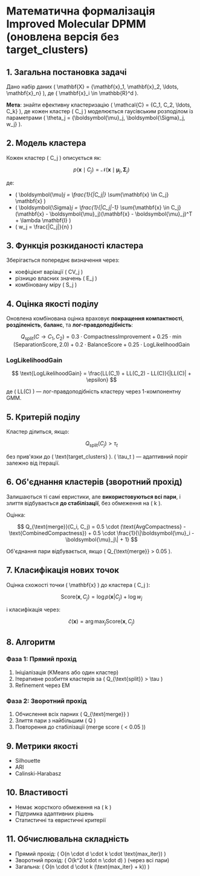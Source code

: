 # Математична формалізація Improved Molecular DPMM (оновлена версія без target_clusters)

## 1. Загальна постановка задачі

Дано набір даних \( \mathbf{X} = \{\mathbf{x}_1, \mathbf{x}_2, \ldots, \mathbf{x}_n\} \), де \( \mathbf{x}_i \in \mathbb{R}^d \).

**Мета**: знайти ефективну кластеризацію \( \mathcal{C} = \{C_1, C_2, \ldots, C_k\} \), де кожен кластер \( C_j \) моделюється гаусівським розподілом із параметрами \( \theta_j = \{\boldsymbol{\mu}_j, \boldsymbol{\Sigma}_j, w_j\} \).

## 2. Модель кластера

Кожен кластер \( C_j \) описується як:

$$
p(\mathbf{x} \mid C_j) = \mathcal{N}(\mathbf{x} \mid \boldsymbol{\mu}_j, \boldsymbol{\Sigma}_j)
$$

де:
- \( \boldsymbol{\mu}_j = \frac{1}{|C_j|} \sum_{\mathbf{x} \in C_j} \mathbf{x} \)
- \( \boldsymbol{\Sigma}_j = \frac{1}{|C_j|-1} \sum_{\mathbf{x} \in C_j} (\mathbf{x} - \boldsymbol{\mu}_j)(\mathbf{x} - \boldsymbol{\mu}_j)^T + \lambda \mathbf{I} \)
- \( w_j = \frac{|C_j|}{n} \)

## 3. Функція розкиданості кластера

Зберігається попереднє визначення через:
- коефіцієнт варіації \( CV_j \)
- різницю власних значень \( E_j \)
- комбіновану міру \( S_j \)

## 4. Оцінка якості поділу

Оновлена комбінована оцінка враховує **покращення компактності**, **розділеність**, **баланс**, та **лог-правдоподібність**:

$$
Q_{\text{split}}(C \to C_1, C_2) = 0.3 \cdot \text{CompactnessImprovement} + 0.25 \cdot \min(\text{SeparationScore}, 2.0) + 0.2 \cdot \text{BalanceScore} + 0.25 \cdot \text{LogLikelihoodGain}
$$

### LogLikelihoodGain

$$
\text{LogLikelihoodGain} = \frac{LL(C_1) + LL(C_2) - LL(C)}{|LL(C)| + \epsilon}
$$

де \( LL(C) \) — лог-правдоподібність кластеру через 1-компонентну GMM.

## 5. Критерій поділу

Кластер ділиться, якщо:

$$
Q_{\text{split}}(C_j) > \tau_t
$$

без прив'язки до \( \text{target\_clusters} \). \( \tau_t \) — адаптивний поріг залежно від ітерації.

## 6. Об'єднання кластерів (зворотний прохід)

Залишаються ті самі евристики, але **використовуються всі пари**, і злиття відбувається **до стабілізації**, без обмеження на \( k \).

Оцінка:

$$
Q_{\text{merge}}(C_i, C_j) = 0.5 \cdot (\text{AvgCompactness} - \text{CombinedCompactness}) + 0.5 \cdot \frac{1}{\|\boldsymbol{\mu}_i - \boldsymbol{\mu}_j\| + 1}
$$

Об'єднання пари відбувається, якщо \( Q_{\text{merge}} > 0.05 \).

## 7. Класифікація нових точок

Оцінка схожості точки \( \mathbf{x} \) до кластера \( C_j \):

$$
\text{Score}(\mathbf{x}, C_j) = \log p(\mathbf{x} | C_j) + \log w_j
$$

і класифікація через:

$$
\hat{c}(\mathbf{x}) = \arg\max_j \text{Score}(\mathbf{x}, C_j)
$$

## 8. Алгоритм

### Фаза 1: Прямий прохід
1. Ініціалізація (KMeans або один кластер)
2. Ітеративне розбиття кластерів за \( Q_{\text{split}} > \tau \)
3. Refinement через EM

### Фаза 2: Зворотний прохід
1. Обчислення всіх парних \( Q_{\text{merge}} \)
2. Злиття пари з найбільшим \( Q \)
3. Повторення до стабілізації (merge score \( < 0.05 \))

## 9. Метрики якості
- Silhouette
- ARI
- Calinski-Harabasz

## 10. Властивості
- Немає жорсткого обмеження на \( k \)
- Підтримка адаптивних рішень
- Статистичні та евристичні критерії

## 11. Обчислювальна складність

- Прямий прохід: \( O(n \cdot d \cdot k \cdot \text{max\_iter}) \)
- Зворотний прохід: \( O(k^2 \cdot n \cdot d) \) (через всі пари)
- Загальна: \( O(n \cdot d \cdot k (\text{max\_iter} + k)) \)
